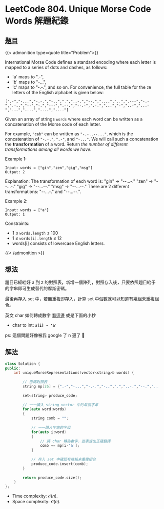 # LeetCode 804. Unique Morse Code Words 解題紀錄



## [題目](https://leetcode.com/problems/unique-morse-code-words/)


{{< admonition type=quote title="Problem">}}

International Morse Code defines a standard encoding where each letter is mapped to a series of dots and dashes, as follows:

- 'a' maps to ".-",
- 'b' maps to "-...",
- 'c' maps to "-.-.", and so on.
For convenience, the full table for the `26` letters of the English alphabet is given below:
```
[".-","-...","-.-.","-..",".","..-.","--.","....","..",".---","-.-",".-..","--","-.","---",".--.","--.-",".-.","...","-","..-","...-",".--","-..-","-.--","--.."]
```
Given an array of strings `words` where each word can be written as a concatenation of the Morse code of each letter.

For example, `"cab"` can be written as `"-.-..--..."`, which is the concatenation of `"-.-."`, `".-"`, and `"-..."`. We will call such a concatenation the **transformation** of a word.
Return *the number of different transformations among all words we have*.

 

Example 1:

```
Input: words = ["gin","zen","gig","msg"]
Output: 2
```
Explanation: The transformation of each word is:
"gin" -> "--...-."
"zen" -> "--...-."
"gig" -> "--...--."
"msg" -> "--...--."
There are 2 different transformations: "--...-." and "--...--.".


Example 2:
```
Input: words = ["a"]
Output: 1
```

Constraints:

- 1 $\leq$ `words.length` $\leq$ 100
- 1 $\leq$ `words[i].length` $\leq$ 12
- words[i] consists of lowercase English letters.

{{< /admonition >}}


## 想法


題目已經給好 a 到 z 的對照表，新增一個陣列，對照存入後，只要依照題目給予的字串即可生成替代的摩斯密碼。

最後再存入 set 中，若無重複即存入，計算 set 中個數就可以知道有幾組未重複組合。

英文 char 如何轉成數字 [看這邊](https://eyzim.github.io/posts/cpp/cpp_int_to_string/) 或是下面的小抄

 * char to int: **`a[i] - 'a'`**

ps: 這個問題好像被我 google 了 n 遍了 :rofl:

## 解法


```cpp
class Solution {
public:
    int uniqueMorseRepresentations(vector<string>& words) {
        
		// 密碼對照表
        string mp[26] = {".-","-...","-.-.","-..",".","..-.","--.","....","..",".---","-.-",".-..","--","-.","---",".--.","--.-",".-.","...","-","..-","...-",".--","-..-","-.--","--.."};
        
        set<string> produce_code;
        
		// 一一讀入 string vector 中的每個字串
        for(auto word:words)
        {
            string comb = "";
            
			// 一一讀入字串的字母
            for(auto i:word)
            {
			    // 將 char 轉為數字，查表查出正確翻譯
                comb += mp[i-'a'];
            }
            
			// 存入 set 中確認有幾組未重複組合
            produce_code.insert(comb);
        }
        
        return produce_code.size();
    }
};
```


- Time complexity:  $\mathcal{O}(n)$.
- Space complexity:  $\mathcal{O}(n)$.
